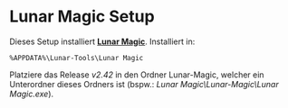 Lunar Magic Setup==================Dieses Setup installiert **[Lunar Magic](http://wiidatabase.de/downloads/pc-tools/lunar-magic-pc/)**. Installiert in:    %APPDATA%\Lunar-Tools\Lunar MagicPlatziere das Release *v2.42* in den Ordner Lunar-Magic, welcher ein Unterordner dieses Ordners ist (bspw.: *Lunar Magic\Lunar-Magic\Lunar Magic.exe*).